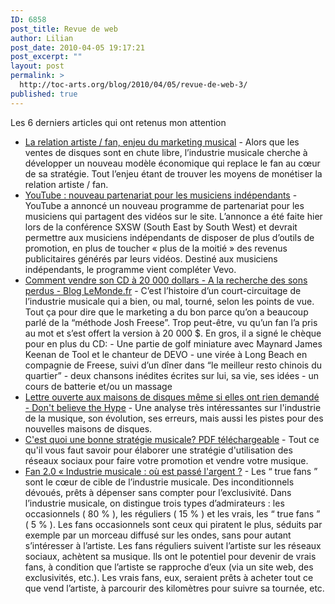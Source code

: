 ```yaml
---
ID: 6858
post_title: Revue de web
author: Lilian
post_date: 2010-04-05 19:17:21
post_excerpt: ""
layout: post
permalink: >
  http://toc-arts.org/blog/2010/04/05/revue-de-web-3/
published: true
---
```

Les 6 derniers articles qui ont retenus mon attention 
*   [La relation artiste / fan, enjeu du marketing musical][1] - Alors que les ventes de disques sont en chute libre, l’industrie musicale cherche à développer un nouveau modèle économique qui replace le fan au cœur de sa stratégie. Tout l’enjeu étant de trouver les moyens de monétiser la relation artiste / fan.
*   [YouTube : nouveau partenariat pour les musiciens indépendants][2] - YouTube a annoncé un nouveau programme de partenariat pour les musiciens qui partagent des vidéos sur le site. L’annonce a été faite hier lors de la conférence SXSW (South East by South West) et devrait permettre aux musiciens indépendants de disposer de plus d’outils de promotion, en plus de toucher « plus de la moitié » des revenus publicitaires générés par leurs vidéos. Destiné aux musiciens indépendants, le programme vient compléter Vevo.
*   [Comment vendre son CD à 20 000 dollars - A la recherche des sons perdus - Blog LeMonde.fr][3] - C’est l’histoire d’un court-circuitage de l’industrie musicale qui a bien, ou mal, tourné, selon les points de vue. Tout ça pour dire que le marketing a du bon parce qu’on a beaucoup parlé de la “méthode Josh Freese”. Trop peut-être, vu qu’un fan l’a pris au mot et s’est offert la version à 20 000 $. En gros, il a signé le chèque pour en plus du CD: - Une partie de golf miniature avec Maynard James Keenan de Tool et le chanteur de DEVO - une virée à Long Beach en compagnie de Freese, suivi d’un dîner dans “le meilleur resto chinois du quartier” - deux chansons inédites écrites sur lui, sa vie, ses idées - un cours de batterie et/ou un massage
*   [Lettre ouverte aux maisons de disques même si elles ont rien demandé - Don't believe the Hype][4] - Une analyse très intéressantes sur l'industrie de la musique, son évolution, ses erreurs, mais aussi les pistes pour des nouvelles maisons de disques.
*   [C'est quoi une bonne stratégie musicale? PDF téléchargeable][5] - Tout ce qu'il vous faut savoir pour élaborer une stratégie d'utilisation des réseaux sociaux pour faire votre promotion et vendre votre musique.
*   [Fan 2.0 « Industrie musicale : où est passé l'argent ?][6] - Les “ true fans ” sont le cœur de cible de l’industrie musicale. Des inconditionnels dévoués, prêts à dépenser sans compter pour l’exclusivité. Dans l’industrie musicale, on distingue trois types d’admirateurs : les occasionnels ( 80 % ), les réguliers ( 15 % ) et les vrais, les “ true fans ” ( 5 % ). Les fans occasionnels sont ceux qui piratent le plus, séduits par exemple par un morceau diffusé sur les ondes, sans pour autant s’intéresser à l’artiste. Les fans réguliers suivent l’artiste sur les réseaux sociaux, achètent sa musique. Ils ont le potentiel pour devenir de vrais fans, à condition que l’artiste se rapproche d’eux (via un site web, des exclusivités, etc.). Les vrais fans, eux, seraient prêts à acheter tout ce que vend l’artiste, à parcourir des kilomètres pour suivre sa tournée, etc.

 [1]: http://largentdelamusique.wordpress.com/2010/03/19/la-relation-artiste-fan-enjeu-du-marketing-musical/
 [2]: http://www.pcinpact.com/actu/news/55908-youtube-partenariat-musique-musiciens-independants-indie-vevo-myspace-google.htm?vc=1
 [3]: http://music.blog.lemonde.fr/2010/03/10/comment-vendre-son-cd-a-20-000-dollars/#xtor=RSS-32280322
 [4]: http://digitalmusic.tumblr.com/post/394770604/lettre-ouverte-aux-maisons-de-disques-meme-si-elles-ont
 [5]: http://www.slideshare.net/virberg/cest-quoi-une-bonne-stratgie-musicale
 [6]: http://largentdelamusique.wordpress.com/2010/03/19/fan-2-0/